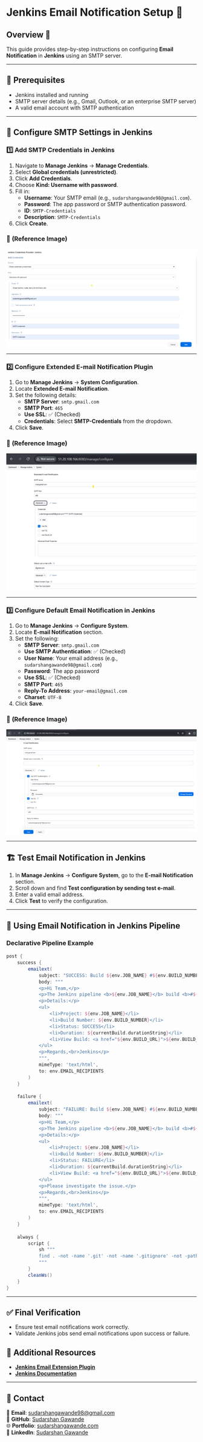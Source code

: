 # Jenkins Email Notification Setup 📧

## Overview 🚀
This guide provides step-by-step instructions on configuring **Email Notification** in **Jenkins** using an SMTP server.

---

## 📌 Prerequisites
- Jenkins installed and running
- SMTP server details (e.g., Gmail, Outlook, or an enterprise SMTP server)
- A valid email account with SMTP authentication

---

## 📧 Configure SMTP Settings in Jenkins

### **1️⃣ Add SMTP Credentials in Jenkins**
1. Navigate to **Manage Jenkins** → **Manage Credentials**.
2. Select **Global credentials (unrestricted)**.
3. Click **Add Credentials**.
4. Choose **Kind: Username with password**.
5. Fill in:
   - **Username**: Your SMTP email (e.g., `sudarshangawande98@gmail.com`).
   - **Password**: The app password or SMTP authentication password.
   - **ID**: `SMTP-Credentials`
   - **Description**: `SMTP-Credentials`
6. Click **Create**.

### 📌 **(Reference Image)**
![Jenkins SMTP Credentials](../../images/jenkins_smtp_credentials.png)

---

### **2️⃣ Configure Extended E-mail Notification Plugin**
1. Go to **Manage Jenkins** → **System Configuration**.
2. Locate **Extended E-mail Notification**.
3. Set the following details:
   - **SMTP Server**: `smtp.gmail.com`
   - **SMTP Port**: `465`
   - **Use SSL**: ✅ (Checked)
   - **Credentials**: Select **SMTP-Credentials** from the dropdown.
4. Click **Save**.

### 📌 **(Reference Image)**
![Extended E-mail Notification](../../images/extended_email_notification.png)

---

### **3️⃣ Configure Default Email Notification in Jenkins**
1. Go to **Manage Jenkins** → **Configure System**.
2. Locate **E-mail Notification** section.
3. Set the following:
   - **SMTP Server**: `smtp.gmail.com`
   - **Use SMTP Authentication**: ✅ (Checked)
   - **User Name**: Your email address (e.g., `sudarshangawande98@gmail.com`)
   - **Password**: The app password
   - **Use SSL**: ✅ (Checked)
   - **SMTP Port**: `465`
   - **Reply-To Address**: `your-email@gmail.com`
   - **Charset**: `UTF-8`
4. Click **Save**.

### 📌 **(Reference Image)**
![Email Notification Settings](../../images/email_notification_settings.png)

---

## 🏗️ **Test Email Notification in Jenkins**
1. In **Manage Jenkins** → **Configure System**, go to the **E-mail Notification** section.
2. Scroll down and find **Test configuration by sending test e-mail**.
3. Enter a valid email address.
4. Click **Test** to verify the configuration.

---

## 📝 **Using Email Notification in Jenkins Pipeline**

### **Declarative Pipeline Example**
```groovy
post {
    success {
        emailext(
            subject: "SUCCESS: Build ${env.JOB_NAME} #${env.BUILD_NUMBER}",
            body: """
            <p>Hi Team,</p>
            <p>The Jenkins pipeline <b>${env.JOB_NAME}</b> build <b>#${env.BUILD_NUMBER}</b> has succeeded.</p>
            <p>Details:</p>
            <ul>
                <li>Project: ${env.JOB_NAME}</li>
                <li>Build Number: ${env.BUILD_NUMBER}</li>
                <li>Status: SUCCESS</li>
                <li>Duration: ${currentBuild.durationString}</li>
                <li>View Build: <a href="${env.BUILD_URL}">${env.BUILD_URL}</a></li>
            </ul>
            <p>Regards,<br>Jenkins</p>
            """,
            mimeType: 'text/html',
            to: env.EMAIL_RECIPIENTS
        )
    }

    failure {
        emailext(
            subject: "FAILURE: Build ${env.JOB_NAME} #${env.BUILD_NUMBER}",
            body: """
            <p>Hi Team,</p>
            <p>The Jenkins pipeline <b>${env.JOB_NAME}</b> build <b>#${env.BUILD_NUMBER}</b> has failed.</p>
            <p>Details:</p>
            <ul>
                <li>Project: ${env.JOB_NAME}</li>
                <li>Build Number: ${env.BUILD_NUMBER}</li>
                <li>Status: FAILURE</li>
                <li>Duration: ${currentBuild.durationString}</li>
                <li>View Build: <a href="${env.BUILD_URL}">${env.BUILD_URL}</a></li>
            </ul>
            <p>Please investigate the issue.</p>
            <p>Regards,<br>Jenkins</p>
            """,
            mimeType: 'text/html',
            to: env.EMAIL_RECIPIENTS
        )
    }

    always {
        script {
            sh """
            find . -not -name '.git' -not -name '.gitignore' -not -path './.git/*' -delete
            """
        }
        cleanWs()
    }
}

```

---

## ✅ **Final Verification**
- Ensure test email notifications work correctly.
- Validate Jenkins jobs send email notifications upon success or failure.

## 📄 Additional Resources
- **[Jenkins Email Extension Plugin](https://plugins.jenkins.io/email-ext/)**
- **[Jenkins Documentation](https://www.jenkins.io/doc/)**

---

## 📧 Contact  
📧 **Email**: [sudarshangawande98@gmail.com](mailto:sudarshangawande98@gmail.com)  
🔗 **GitHub**: [Sudarshan Gawande](https://github.com/sudarshan-gawande)  
🌐 **Portfolio**: [sudarshangawande.com](https://sudarshangawande.com)  
💼 **LinkedIn**: [Sudarshan Gawande](https://www.linkedin.com/in/sudarshan-gawande/)  


